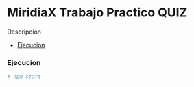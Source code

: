 MiridiaX Trabajo Practico QUIZ
============

Descripcion

* [Ejecucion](#Ejecucion)


### Ejecucion

```bash
# npm start
```
 
